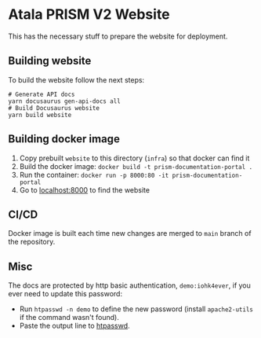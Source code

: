 # Atala PRISM V2 Website

This has the necessary stuff to prepare the website for deployment.

## Building website

To build the website follow the next steps:

```shell
# Generate API docs
yarn docusaurus gen-api-docs all
# Build Docusaurus website
yarn build website
```

## Building docker image

1. Copy prebuilt `website` to this directory (`infra`) so that docker can find it
2. Build the docker image: `docker build -t prism-documentation-portal .`
3. Run the container: `docker run -p 8000:80 -it prism-documentation-portal`
4. Go to [localhost:8000](http://localhost:8000) to find the website

## CI/CD

Docker image is built each time new changes are merged to `main` branch of the repository.

## Misc

The docs are protected by http basic authentication, `demo:iohk4ever`, if you ever need to update this password:
- Run `htpasswd -n demo` to define the new password (install `apache2-utils` if the command wasn't found).
- Paste the output line to [htpasswd](nginx/htpasswd).
